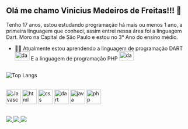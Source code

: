 ## Olá me chamo Vinicius Medeiros de Freitas!!! 👋

Tenho 17 anos, estou estudando programação há mais ou menos 1 ano, a primeira linguagem que conheci, assim entrei nessa área foi a linguagem Dart. Moro na Capital de São Paulo e estou no 3° Ano do ensino médio.

- ✍🏽 Atualmente estou aprendendo a linguagem de programação DART   <img src="https://cdn.jsdelivr.net/gh/devicons/devicon/icons/dart/dart-original.svg" aling = "center" alt = "dart" height = "25" width = "40" /> E a linguagem de programação PHP <img src="https://cdn.jsdelivr.net/gh/devicons/devicon/icons/php/php-original.svg" aling = "center" alt = "dart" height = "25" width = "40" />

 

##

![Top Langs](https://github-readme-stats.vercel.app/api/top-langs/?username=viniciusfreitas24&layout=compact&theme=dark)

<div style = "display:incline_block"><br>
  <img src="https://cdn.jsdelivr.net/gh/devicons/devicon/icons/javascript/javascript-original.svg" aling = "center" alt = "Javascript" height = "40" width = "40" />
  <img src="https://cdn.jsdelivr.net/gh/devicons/devicon/icons/html5/html5-original.svg" aling = "center" alt = "html" height = "40" width = "40" />
  <img src="https://cdn.jsdelivr.net/gh/devicons/devicon/icons/css3/css3-original.svg" aling = "center" alt = "css" height = "40" width = "40" />
  <img src="https://cdn.jsdelivr.net/gh/devicons/devicon/icons/dart/dart-original.svg" aling = "center" alt = "dart" height = "40" width = "40" />
  <img src="https://cdn.jsdelivr.net/gh/devicons/devicon/icons/java/java-original.svg" aling = "center" alt = "java" height = "40" width = "40" />
  <img src="https://cdn.jsdelivr.net/gh/devicons/devicon/icons/php/php-original.svg" aling = "center" alt = "php" height = "40" width = "40" />
</div>

##

<div>
  <a href = "https://www.instagram.com/vinimf_24/" target = "_blank"><img src = "https://img.shields.io/badge/-Instagram-%23E4405F?style=for-the-badge&logo=instagram&logoColor=dark">
  <a href = "https://github.com/viniciusfreitas24" target = "_blank"><img src = "https://img.shields.io/badge/GitHub-100000?style=for-the-badge&logo=github&logoColor=dark">
   <a href = "emailto:contato@medeirosnino08@gamil.com" target = "_blank"><img src = "https://img.shields.io/badge/Gmail-D14836?style=for-the-badge&logo=gmail&logoColor=dark">
</div>
